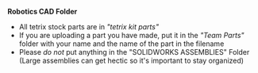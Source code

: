 **Robotics CAD Folder**

* All tetrix stock parts are in *"tetrix kit parts"*
* If you are uploading a part you have made, put it in the *"Team Parts"* folder with your name and the name of the part in the filename
* Please *do not* put anything in the "SOLIDWORKS ASSEMBLIES" Folder (Large assemblies can get hectic so it's important to stay organized)
